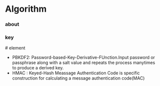 # Algorithm

### about

### key

\# element

- PBKDF2: Password-based-Key-Derivative-FUnction.Input password or passphrase along with a salt value and repeats the process manytimes to produce a derived key.
- HMAC  : Keyed-Hash Meassage Authentication Code is specific construction for calculating a message authentication code(MAC)